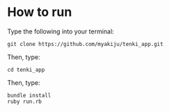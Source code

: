 

# How to run

Type the following into your terminal:
```
git clone https://github.com/myakiju/tenki_app.git
```
Then, type:

```
cd tenki_app
```
Then, type:

```
bundle install
ruby run.rb
```
